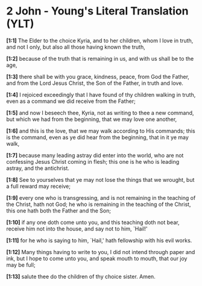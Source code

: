 # 2 John - Young's Literal Translation (YLT)

**[1:1]** The Elder to the choice Kyria, and to her children, whom I love in truth, and not I only, but also all those having known the truth,

**[1:2]** because of the truth that is remaining in us, and with us shall be to the age,

**[1:3]** there shall be with you grace, kindness, peace, from God the Father, and from the Lord Jesus Christ, the Son of the Father, in truth and love.

**[1:4]** I rejoiced exceedingly that I have found of thy children walking in truth, even as a command we did receive from the Father;

**[1:5]** and now I beseech thee, Kyria, not as writing to thee a new command, but which we had from the beginning, that we may love one another,

**[1:6]** and this is the love, that we may walk according to His commands; this is the command, even as ye did hear from the beginning, that in it ye may walk,

**[1:7]** because many leading astray did enter into the world, who are not confessing Jesus Christ coming in flesh; this one is he who is leading astray, and the antichrist.

**[1:8]** See to yourselves that ye may not lose the things that we wrought, but a full reward may receive;

**[1:9]** every one who is transgressing, and is not remaining in the teaching of the Christ, hath not God; he who is remaining in the teaching of the Christ, this one hath both the Father and the Son;

**[1:10]** if any one doth come unto you, and this teaching doth not bear, receive him not into the house, and say not to him, \`Hail!'

**[1:11]** for he who is saying to him, \`Hail,' hath fellowship with his evil works.

**[1:12]** Many things having to write to you, I did not intend through paper and ink, but I hope to come unto you, and speak mouth to mouth, that our joy may be full;

**[1:13]** salute thee do the children of thy choice sister. Amen.
